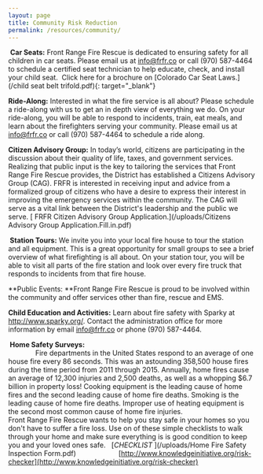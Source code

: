 ```yaml
---
layout: page
title: Community Risk Reduction
permalink: /resources/community/
---
```


**​** **Car Seats:** Front Range Fire Rescue is dedicated to ensuring safety for all children in car seats. Please email us at info@frfr.co or call (970) 587-4464 to schedule a certified seat technician to help educate, check, and install your child seat.&nbsp; Click here for a brochure on [Colorado Car Seat Laws.](/child seat belt trifold.pdf){: target="_blank"}

**Ride-Along:** Interested in what the fire service is all about? Please schedule a ride-along with us to get an in depth view of everything we do. On your ride-along, you will be able to respond to incidents, train, eat meals, and learn about the firefighters serving your community. Please email us at info@frfr.co or call (970) 587-4464 to schedule a ride along.

**Citizen Advisory Group:**&nbsp;In today’s world, citizens are participating in the discussion about their quality of life, taxes, and government services. Realizing that public input is the key to tailoring the services that Front Range Fire Rescue provides, the District has established a Citizens Advisory Group (CAG). FRFR is interested in receiving input and advice from a formalized group of citizens who have a desire to express their interest in improving the emergency services within the community. The CAG will serve as a vital link between the District's leadership and the public we serve.&nbsp;[ FRFR Citizen Advisory Group Application.](/uploads/Citizens Advisory Group Application.Fill.in.pdf)

**&nbsp;Station Tours:** We invite you into your local fire house to tour the station and all equipment. This is a great opportunity for small groups to see a brief overview of what firefighting is all about. On your station tour, you will be able to visit all parts of the fire station and look over every fire truck that responds to incidents from that fire house.

**Public Events:&nbsp;**Front Range Fire Rescue is proud to be involved within the community and offer services other than fire, rescue and EMS.&nbsp;

**Child Education and Activities:**&nbsp;Learn about fire safety with Sparky at http://www.sparky.org/. Contact the administration office for more information by email info@frfr.co or phone (970) 587-4464.

**&nbsp;Home Safety Surveys:**&nbsp; &nbsp; &nbsp; &nbsp; &nbsp; &nbsp; &nbsp; &nbsp; &nbsp; &nbsp; &nbsp; &nbsp; &nbsp; &nbsp; &nbsp; &nbsp; &nbsp; &nbsp; &nbsp; &nbsp; &nbsp; &nbsp; &nbsp; &nbsp; &nbsp; &nbsp; &nbsp; &nbsp; &nbsp; &nbsp; &nbsp; &nbsp; &nbsp; &nbsp; &nbsp; &nbsp; &nbsp; &nbsp; &nbsp; &nbsp; &nbsp; &nbsp; &nbsp; &nbsp; &nbsp; &nbsp; &nbsp; &nbsp; &nbsp; &nbsp; &nbsp; Fire departments in the United States respond to an average of one house fire every 86 seconds. This was an astounding 358,500 house fires during the time period from 2011 through 2015. Annually, home fires cause an average of 12,300 injuries and 2,500 deaths, as well as a whopping $6.7 billion in property loss! Cooking equipment is the leading cause of home fires and the second leading cause of home fire deaths. Smoking is the leading cause of home fire deaths. Improper use of heating equipment is the second most common cause of home fire injuries.&nbsp;<br>Front Range Fire Rescue wants to help you stay safe in your homes so you don't have to suffer a fire loss. Use on of these simple checklists to walk through your home and make sure everything is is good condition to keep you and your loved ones safe.&nbsp; &nbsp;[*CHECKLIST&nbsp;*](/uploads/Home Fire Safety Inspection Form.pdf) &nbsp; &nbsp; &nbsp; &nbsp; &nbsp; &nbsp; &nbsp; &nbsp; &nbsp; &nbsp; &nbsp;[http://www.knowledgeinitiative.org/risk-checker](http://www.knowledgeinitiative.org/risk-checker)